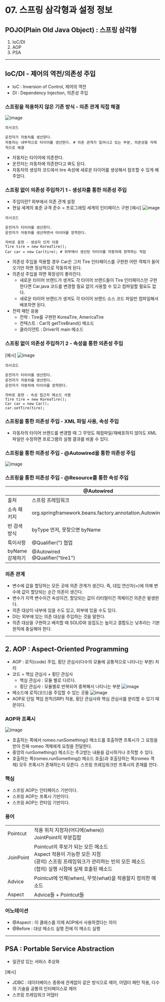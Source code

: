 # 07. 스프링 삼각형과 설정 정보

## POJO(Plain Old Java Object) : 스프링 삼각형
1. IoC/DI
2. AOP
3. PSA
____________________________________________
## IoC/DI - 제어의 역전/의존성 주입
* IoC : Inversion of Control, 제어의 역전
* DI : Dependency Injection, 의존성 주입

### 스프링을 적용하지 않은 기존 방식 - 의존 관계 직접 해결
![image](https://github.com/kmularise/TIL/assets/106499310/0e83994a-dbdf-49d4-9615-bcc6e508ae86)
```shell
의사코드

운전자가 자동차를 생산한다. 
자동차는 내부적으로 타이어를 생산한다. # 의존 관게가 일어나고 있는 부분, 의존성을 자체적으로 해결
```
* 자동차는 타이어에 의존한다.
* 운전자는 자동차에 의존한다고 봐도 된다.
* 자동차의 생성자 코드에서 tire 속성에 새로운 타이어를 생성해서 참조할 수 있게 해주었다.

### 스프링 없이 의존성 주입하기 1 - 생성자를 통한 의존성 주입
* 주입이란? 
    외부에서 의존 관계 설정
* 현실 세계의 표준 규격 준수 = 프로그래밍 세계의 인터페이스 구현
[예시]
![image](https://github.com/kmularise/TIL/assets/106499310/d0071918-a72f-49c0-b6ee-71e0f4dd7d0a)
```shell
의사코드

운전자가 타이어를 생산한다.
운전자가 자동차를 생산하면서 타이어를 장착한다.

자바로 표현 - 생성자 인자 이용
Tire tire = new KoreaTire();
Car car = new Car(tire); # 외부에서 생산된 타이어를 자동차에 장착하는 작업
```
* 의존성 주입을 적용할 경우 Car은 그저 Tire 인터페이스를 구현한 어떤 객체가 들어오기만 하면 정상적으로 작동하게 된다.
* 의존성 주입을 하면 확장성이 좋아진다.
    * 새로운 타이어 브랜드가 생겨도 각 타이어 브랜드들이 Tire 인터페이스만 구현한다면 Car.java 코드를 변경할 필요 없이 사용할 수 있고 컴파일할 필요도 없다.
    * 새로운 타이어 브랜드가 생겨도 각 타이어 브랜드 소스 코드 파일만 컴파일해서 배포하면 된다.
* 전략 패턴 응용
    * 전략 : Tire를 구현한 KoreaTire, AmericaTire
    * 컨텍스트 : Car의 getTireBrand() 메소드
    * 클라이언트 : Driver의 main 메소드

### 스프링 없이 의존성 주입하기 2 - 속성을 통한 의존성 주입 
[예시]
![image](https://github.com/kmularise/TIL/assets/106499310/c9e0f9e8-cba3-4a05-ba6f-953da636a9cd)

```shell
의사코드

운전자가 타이어를 생산한다.
운전자가 자동차를 생산한다.
운전자가 자동차에 타이어를 장착한다.

자바로 표현 - 속성 접근자 메소드 사용
Tire tire = new KoreaTire();
Car car = new Car();
car.setTire(tire);
```

### 스프링을 통한 의존성 주입 - XML 파일 사용, 속성  주입
* 자동차의 타이어 브랜드를 변경할 때 그 무엇도 재컴파일/재배포하지 않아도 XML 파일만 수정하면 프로그램의 실행 결과를 바꿀 수 있다.

### 스프링을 통한 의존성 주입 - @Autowired을 통한 의존성 주입

![image](https://github.com/kmularise/TIL/assets/106499310/977bd101-f919-4a8d-9e2d-0766c7ce47bf)

### 스프링을 통한 의존성 주입 - @Resource를 통한 속성 주입
| | @Autowired | @Resource |
| ----------- | ------ | ------ |
| 출처 | 스프링 프레임워크 | 표준 자바 |
| 소속 패키지 | org.springframework.beans.factory.annotation.Autowired | javax.annotation.Resource |
| 빈 검색 방식 | byType 먼저, 못찾으면 byName | byName 먼저, 못찾으면 byType |
| 특이사항 | @Qualifier(") 협업 | name 어트리뷰트 |
| byName 강제하기 | @Autowired<br>@Qualifier("tire1") | @Resource(name="tire1") |

### 의존 관계
* 변수에 값을 할당하는 모든 곳에 의존 관계가 생긴다. 즉, 대입 연산자(=)에 의해 변수에 값이 할당되는 순간 의존이 생긴다. 
* 변수가 지역 변수이건 속성이건, 할당되는 값이 리터럴이건 객체이건 의존은 발생한다.
* 의존 대상이 내부에 있을 수도 있고, 외부에 있을 수도 있다.
* DI는 외부에 있는 의존 대상을 주입하는 것을 말한다.
* 의존 대상을 구현하고 배치할 때 SOLID와 응집도는 높이고 결합도는 낮추라는 기본 원칙에 충실해야 한다.

___________________________________________

## 2. AOP : Aspect-Oriented Programming
* AOP : 로직(code) 주입, 횡단 관심사(다수의 모듈에 공통적으로 나타나는 부분) 처리
* 코드 = 핵심 관심사 + 횡단 관심사 
    * 핵심 관심사 : 모듈 별로 다르다.
    * 횡단 관심사 : 모듈별로 반복되어 중복해서 나타나는 부분
![image](https://github.com/kmularise/TIL/assets/106499310/cc6c9731-d42b-4597-853d-36a3ccb87d81)
* 메소드에 로직(코드)을 주입할 수 있는 곳들
![image](https://github.com/kmularise/TIL/assets/106499310/58d2698a-f80f-4734-82d7-d69e280bd700)
* AOP로 단일 책임 원칙(SRP) 적용, 횡단 관심사와 핵심 관심사를 분리할 수 있기 때문이다.

### AOP와 프록시
![image](https://github.com/kmularise/TIL/assets/106499310/818430b5-0a1b-4d1c-aaba-faddac7799e9)
* 호출하는 쪽에서 romeo.runSomething() 메소드를 호출하면 프록시가 그 요청을 받아 진짜 romeo 객체에게 요청을 전달한다.
* 중앙의 runSomething() 메소드는 주고받는 내용을 감시하거나 조작할 수 있다.
* 호출하는 쪽(romeo.runSomething() 메소드 호출)과 호출당하는 쪽(romeo 객체) 모두 프록시가 존재하는지 모른다. 스프링 프레임워크만 프록시의 존재를 안다. 

### 핵심
* 스프링 AOP는 인터페이스 기반이다.
* 스프링 AOP는 프록시 기반이다.
* 스프링 AOP는 런타임 기반이다.

### 용어
| | |
| ------------- | ------------ |
| Pointcut | 적용 위치 지정자(어디에(where))<br>JointPoint의 부분집합 |
| JoinPoint |Pointcut의 후보가 되는 모든 메소드<br> Aspect 적용이 가능한 모든 지점<br>(광의) 스프링 프레임워크가 관리하는 빈의 모든 메소드<br>(협의) 실행 시점에 실제 호출된 메소드 |
| Advice | Pointcut에 언제(when), 무엇(what)을 적용할지 정의한 메소드 |
| Aspect | Advice들 + Pointcut들 |

### 어노테이션
* @Aspect : 이 클래스를 이제 AOP에서 사용하겠다는 의미
* @Before : 대상 메소드 실행 전에 이 메소드 실행
______________________________________________
## PSA : Portable Service Abstraction
* 일관성 있는 서비스 추상화

[예시]
* JDBC : 데이터베이스 종류에 관계없이 같은 방식으로 제어, 어댑터 패턴 적용, 다수의 기술을 공통의 인터페이스로 제어
* 스프링 프레임워크 어댑터